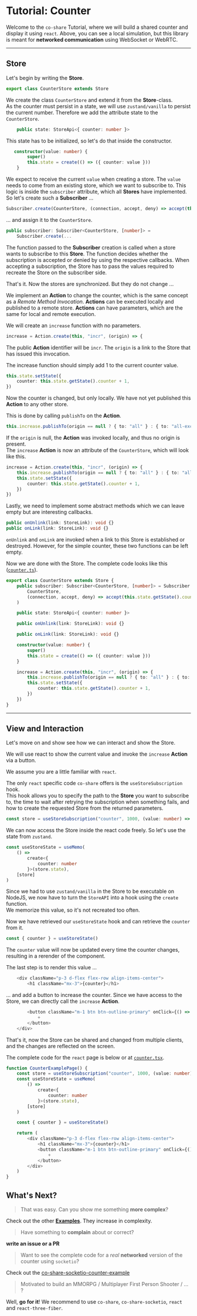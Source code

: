 # Tutorial: Counter

Welcome to the `co-share` Tutorial, where we will build a shared counter and display it using `react`.
Above, you can see a local simulation, but this library is meant for **networked communication** using WebSocket or WebRTC.

-----

## Store

Let's begin by writing the **Store**.

```typescript
export class CounterStore extends Store
```

We create the class `CounterStore` and extend it from the **Store**-class.  
As the counter must persist in a state, we will use `zustand/vanilla` to persist the current number.
Therefore we add the attribute state to the `CounterStore`.

```typescript
    public state: StoreApi<{ counter: number }>
```

This state has to be initialized, so let's do that inside the constructor.

```typescript
   constructor(value: number) {
        super()
        this.state = create(() => ({ counter: value }))
    }
```

We expect to receive the current `value` when creating a store.
The `value` needs to come from an existing store, which we want to subscribe to.
This logic is inside the `subscriber` attribute, which all **Stores** have implemented.
So let's create such a **Subscriber** ...

```typescript
Subscriber.create(CounterStore, (connection, accept, deny) => accept(this.state.getState().counter))
```

... and assign it to the `CounterStore`.

```typescript
public subscriber: Subscriber<CounterStore, [number]> =
    Subscriber.create(...
```

The function passed to the **Subscriber** creation is called when a store wants to subscribe to this **Store**.
The function decides whether the subscription is accepted or denied by using the respective callbacks.
When accepting a subscription, the Store has to pass the values required to recreate the Store on the subscriber side.

That's it. Now the stores are synchronized.
But they do not change ...

We implement an **Action** to change the counter, which is the same concept as a _Remote Method Invocation_.
**Actions** can be executed locally and published to a remote store.
**Actions** can have parameters, which are the same for local and remote execution.

We will create an `increase` function with no parameters.

```typescript
increase = Action.create(this, "incr", (origin) => {
```

The public **Action** identifier will be `incr`. The `origin` is a link to the Store that has issued this invocation.

The increase function should simply add 1 to the current counter value.

```typescript
this.state.setState({
    counter: this.state.getState().counter + 1,
})
```

Now the counter is changed, but only locally. We have not yet published this **Action** to any other store.

This is done by calling `publishTo` on the **Action**.

```typescript
this.increase.publishTo(origin == null ? { to: "all" } : { to: "all-except-one", except: origin })
```

If the `origin` is null, the **Action** was invoked locally, and thus no origin is present.  
The `increase` **Action** is now an attribute of the `CounterStore`, which will look like this.

```typescript
increase = Action.create(this, "incr", (origin) => {
    this.increase.publishTo(origin == null ? { to: "all" } : { to: "all-except-one", except: origin })
    this.state.setState({
        counter: this.state.getState().counter + 1,
    })
})
```

Lastly, we need to implement some abstract methods which we can leave empty but are interesting callbacks.

```typescript
public onUnlink(link: StoreLink): void {}
public onLink(link: StoreLink): void {}
```

`onUnlink` and `onLink` are invoked when a link to this Store is established or destroyed.
However, for the simple counter, these two functions can be left empty.

Now we are done with the Store. The complete code looks like this ([`counter.ts`](https://github.com/cocoss-org/co-share/blob/master/examples/stores/counter.ts)).

```typescript
export class CounterStore extends Store {
    public subscriber: Subscriber<CounterStore, [number]> = Subscriber.create(
        CounterStore,
        (connection, accept, deny) => accept(this.state.getState().counter)
    )

    public state: StoreApi<{ counter: number }>

    public onUnlink(link: StoreLink): void {}

    public onLink(link: StoreLink): void {}

    constructor(value: number) {
        super()
        this.state = create(() => ({ counter: value }))
    }

    increase = Action.create(this, "incr", (origin) => {
        this.increase.publishTo(origin == null ? { to: "all" } : { to: "all-except-one", except: origin })
        this.state.setState({
            counter: this.state.getState().counter + 1,
        })
    })
}
```

-----

## View and Interaction

Let's move on and show see how we can interact and show the Store.

We will use react to show the current value and invoke the `increase` **Action** via a button.

We assume you are a little familiar with `react`.

The only `react` specific code `co-share` offers is the `useStoreSubscription` hook.  
This hook allows you to specify the path to the **Store** you want to subscribe to, the time to wait after retrying the subscription when something fails, and how to create the requested Store from the returned parameters.

```typescript
const store = useStoreSubscription("counter", 1000, (value: number) => new CounterStore(value))
```

We can now access the Store inside the react code freely.
So let's use the state from `zustand`.

```typescript
const useStoreState = useMemo(
    () =>
        create<{
            counter: number
        }>(store.state),
    [store]
)
```

Since we had to use `zustand/vanilla` in the Store to be executable on NodeJS, we now have to turn the `StoreAPI` into a hook using the `create` function.  
We memorize this value, so it's not recreated too often.

Now we have retrieved our `useStoreState` hook and can retrieve the `counter` from it.

```typescript
const { counter } = useStoreState()
```

The `counter` value will now be updated every time the counter changes, resulting in a rerender of the component.

The last step is to render this value ...

```typescript
    <div className="p-3 d-flex flex-row align-items-center">
        <h1 className="mx-3">{counter}</h1>
```

... and add a button to increase the counter.
Since we have access to the Store, we can directly call the `increase` **Action**.

```typescript
        <button className="m-1 btn btn-outline-primary" onClick={() => store.increase()}>
            +
        </button>
    </div>
```

That's it, now the Store can be shared and changed from multiple clients, and the changes are reflected on the screen.

The complete code for the `react` page is below or at [`counter.tsx`](https://github.com/cocoss-org/co-share/blob/master/examples/pages/counter.tsx).

```typescript
function CounterExamplePage() {
    const store = useStoreSubscription("counter", 1000, (value: number) => new CounterStore(value))
    const useStoreState = useMemo(
        () =>
            create<{
                counter: number
            }>(store.state),
        [store]
    )

    const { counter } = useStoreState()

    return (
        <div className="p-3 d-flex flex-row align-items-center">
            <h1 className="mx-3">{counter}</h1>
            <button className="m-1 btn btn-outline-primary" onClick={() => store.increase()}>
                +
            </button>
        </div>
    )
}
```

## What's Next?

> That was easy. Can you show me something **more complex**?

Check out the other [**Examples**](https://cocoss-org.github.io/co-share). They increase in complexity.

> Have something to **complain** about or correct?

**write an issue or a PR**

> Want to see the complete code for a *real* **networked** version of the counter using `socketio`?

Check out the [co-share-socketio-counter-example](https://github.com/cocoss-org/co-share-socketio-counter-example)

> Motivated to build an MMORPG / Multiplayer First Person Shooter / ... ?

Well, **go for it**! We recommend to use `co-share`, `co-share-socketio`, `react` and `react-three-fiber`.